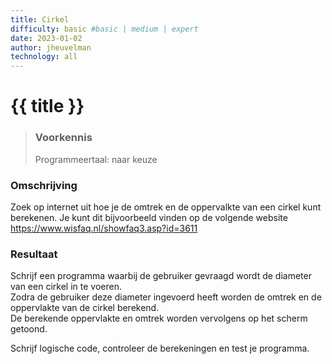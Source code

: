 ```yaml
---
title: Cirkel
difficulty: basic #basic | medium | expert
date: 2023-01-02
author: jheuvelman
technology: all
---
```




# {{ title }}

> ### Voorkennis
> Programmeertaal: naar keuze

### Omschrijving
Zoek op internet uit hoe je de omtrek en de oppervalkte van een cirkel
kunt berekenen. Je kunt dit bijvoorbeeld vinden op de volgende website
<https://www.wisfaq.nl/showfaq3.asp?id=3611>

### Resultaat
Schrijf een programma waarbij de gebruiker gevraagd wordt de diameter
van een cirkel in te voeren.  
Zodra de gebruiker deze diameter ingevoerd heeft worden de omtrek en de oppervlakte van de cirkel berekend.  
De berekende oppervlakte en omtrek worden vervolgens op het scherm getoond.
  
Schrijf logische code, controleer de berekeningen en test je programma.
